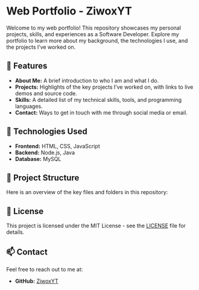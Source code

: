 # Web Portfolio - ZiwoxYT

Welcome to my web portfolio! This repository showcases my personal projects, skills, and experiences as a Software Developer. Explore my portfolio to learn more about my background, the technologies I use, and the projects I’ve worked on.

## 🌟 Features

- **About Me:** A brief introduction to who I am and what I do.
- **Projects:** Highlights of the key projects I’ve worked on, with links to live demos and source code.
- **Skills:** A detailed list of my technical skills, tools, and programming languages.
- **Contact:** Ways to get in touch with me through social media or email.

## 🚀 Technologies Used

- **Frontend:** HTML, CSS, JavaScript
- **Backend:** Node.js, Java
- **Database:** MySQL

## 📁 Project Structure

Here is an overview of the key files and folders in this repository:

## 📜 License

This project is licensed under the MIT License - see the [LICENSE](LICENSE) file for details.

## 📫 Contact

Feel free to reach out to me at:

- **GitHub:** [ZiwoxYT](https://github.com/ZiwoxYT)
